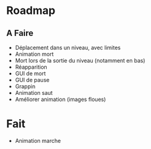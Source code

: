 # Roadmap

## A Faire
* Déplacement dans un niveau, avec limites
* Animation mort
* Mort lors de la sortie du niveau (notamment en bas)
* Réapparition
* GUI de mort
* GUI de pause
* Grappin
* Animation saut
* Améliorer animation (images floues)

# Fait
* Animation marche 
